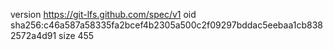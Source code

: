 version https://git-lfs.github.com/spec/v1
oid sha256:c46a587a58335fa2bcef4b2305a500c2f09297bddac5eebaa1cb8382572a4d91
size 455

